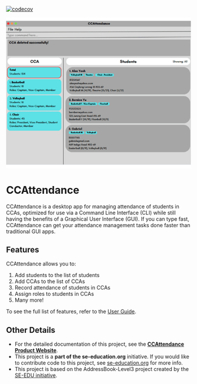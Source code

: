 [![codecov](https://codecov.io/gh/AY2425S2-CS2103T-T09-4/tp/graph/badge.svg?token=N4G86KG3AJ)](https://codecov.io/gh/AY2425S2-CS2103T-T09-4/tp)

![Ui](docs/images/Ui.png)

# CCAttendance
CCAttendance is a desktop app for managing attendance of students in CCAs, optimized for use via a Command Line Interface (CLI) while still having the benefits of a Graphical User Interface (GUI). If you can type fast, CCAttendance can get your attendance management tasks done faster than traditional GUI apps.

## Features
CCAttendance allows you to:
  1. Add students to the list of students
  2. Add CCAs to the list of CCAs
  3. Record attendance of students in CCAs
  4. Assign roles to students in CCAs
  5. Many more!

To see the full list of features, refer to the [User Guide](https://ay2425s2-cs2103t-t09-4.github.io/tp/UserGuide.html).

## Other Details
* For the detailed documentation of this project, see the **[CCAttendance Product Website](https://ay2425s2-cs2103t-t09-4.github.io/tp/)**.
* This project is a **part of the se-education.org** initiative. If you would like to contribute code to this project, see [se-education.org](https://se-education.org/#contributing-to-se-edu) for more info.
* This project is based on the AddressBook-Level3 project created by the [SE-EDU initiative](https://se-education.org/).
